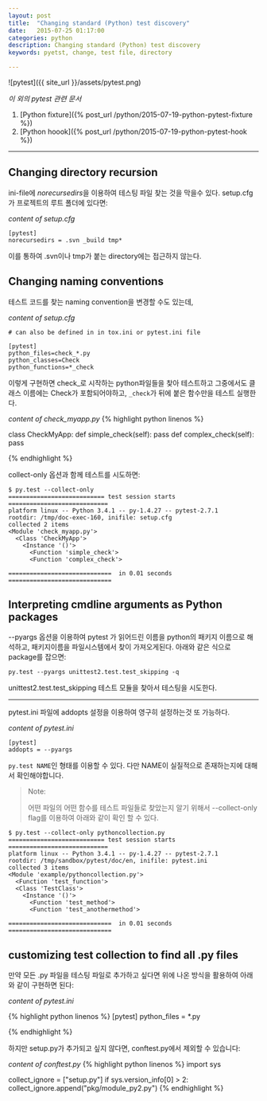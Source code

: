 ```yaml
---
layout: post
title:  "Changing standard (Python) test discovery"
date:   2015-07-25 01:17:00
categories: python
description: Changing standard (Python) test discovery
keywords: pyetst, change, test file, directory

---
```


![pytest]({{ site_url }}/assets/pytest.png)

*이 외의 pytest 관련 문서*

1. [Python fixture]({% post_url /python/2015-07-19-python-pytest-fixture %})
1. [Python hoook]({% post_url /python/2015-07-19-python-pytest-hook %})

---

## Changing directory recursion

ini-file에 *norecursedirs*을 이용하여 테스팅 파일 찾는 것을 막을수 있다. setup.cfg가 프로젝트의 루트 폴더에 있다면:

*content of setup.cfg*

    [pytest]
    norecursedirs = .svn _build tmp*
    
이를 통하여 .svn이나 tmp가 붙는 directory에는 접근하지 않는다.


## Changing naming conventions
            
테스트 코드를 찾는 naming convention을 변경할 수도 있는데,
    

*content of setup.cfg*

    # can also be defined in in tox.ini or pytest.ini file
    
    [pytest]
    python_files=check_*.py
    python_classes=Check
    python_functions=*_check

이렇게 구현하면 check_로 시작하는 python파일들을 찾아 테스트하고 그중에서도 클래스 이름에는 Check가 포함되어야하고, ```_check```가 뒤에 붙은 함수만을 테스트 실행한다.

*content of check_myapp.py*
{% highlight python linenos %}

class CheckMyApp:
    def simple_check(self):
        pass
    def complex_check(self):
        pass
        
{% endhighlight %}

collect-only 옵션과 함께 테스트를 시도하면:

    $ py.test --collect-only
    =========================== test session starts ============================
    platform linux -- Python 3.4.1 -- py-1.4.27 -- pytest-2.7.1
    rootdir: /tmp/doc-exec-160, inifile: setup.cfg
    collected 2 items
    <Module 'check_myapp.py'>
      <Class 'CheckMyApp'>
        <Instance '()'>
          <Function 'simple_check'>
          <Function 'complex_check'>

    =============================  in 0.01 seconds =============================

## Interpreting cmdline arguments as Python packages

--pyargs 옵션을 이용하여 pytest 가 읽어드린 이름을 python의 패키지 이름으로 해석하고, 패키지이름을 파일시스템에서 찾이 가져오게된다.
아래와 같은 식으로 package를 잡으면:

    py.test --pyargs unittest2.test.test_skipping -q

unittest2.test.test_skipping 테스트 모듈을 찾아서 테스팅을 시도한다.

---

pytest.ini 파일에 addopts 설정을 이용하여 영구히 설정하는것 또 가능하다.

*content of pytest.ini*

    [pytest]
    addopts = --pyargs

```py.test NAME```인 형태를 이용할 수 있다. 다만 NAME이 실질적으로 존재하는지에 대해서 확인해야합니다.

> Note:
> 
> 어떤 파일의 어떤 함수를 테스트 파일들로 찾았는지 알기 위해서 --collect-only flag를 이용하여 아래와 같이 확인 할 수 있다.

    $ py.test --collect-only pythoncollection.py
    =========================== test session starts ============================
    platform linux -- Python 3.4.1 -- py-1.4.27 -- pytest-2.7.1
    rootdir: /tmp/sandbox/pytest/doc/en, inifile: pytest.ini
    collected 3 items
    <Module 'example/pythoncollection.py'>
      <Function 'test_function'>
      <Class 'TestClass'>
        <Instance '()'>
          <Function 'test_method'>
          <Function 'test_anothermethod'>

    =============================  in 0.01 seconds =============================

## customizing test collection to find all .py files

만약 모든 .py 파일을 테스팅 파일로 추가하고 싶다면 위에 나온 방식을 활용하여 아래와 같이 구현하면 된다:

*content of pytest.ini*

{% highlight python linenos %}
[pytest]
python_files = *.py

{% endhighlight %}

하지만 setup.py가 추가되고 싶지 않다면, conftest.py에서 제외할 수 있습니다:

*content of conftest.py*
{% highlight python linenos %}
import sys

collect_ignore = ["setup.py"]
if sys.version_info[0] > 2:
    collect_ignore.append("pkg/module_py2.py")
{% endhighlight %}
